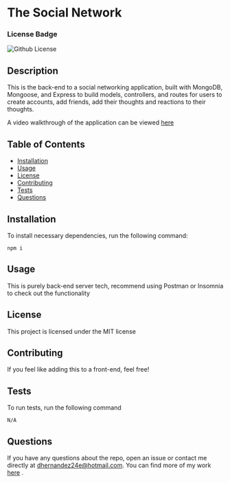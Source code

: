 # The Social Network

  ### License Badge

  ![Github License](https://img.shields.io/badge/license-MIT-brightgreen)

  ## Description
  This is the back-end to a social networking application, built with MongoDB, Mongoose, and Express to build models, controllers, and routes for users to create accounts, add friends, add their thoughts and reactions to their thoughts.

  A video walkthrough of the application can be viewed [here](https://drive.google.com/file/d/1IK_AVH4Gv_ghzoxhmggVDNrUaBTX14Wi/view)

  ## Table of Contents
  * [Installation](#installation)
  * [Usage](#usage)
  * [License](#license)
  * [Contributing](#contributing)
  * [Tests](#tests)
  * [Questions](#questions)

  ## Installation
    
  To install necessary dependencies, run the following command:
    
    npm i
  
  ## Usage

  This is purely back-end server tech, recommend using Postman or Insomnia to check out the functionality

  ## License

  This project is licensed under the MIT license

  ## Contributing

  If you feel like adding this to a front-end, feel free!

  ## Tests

  To run tests, run the following command

    N/A

  ## Questions

  If you have any questions about the repo, open an issue or contact me directly at dhernandez24e@hotmail.com. You can find more of my work [here](https://github.com/dhernandez24e) .  
